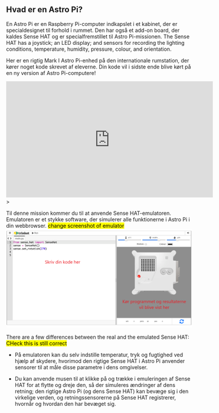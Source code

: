 ## Hvad er en Astro Pi?

En Astro Pi er en Raspberry Pi-computer indkapslet i et kabinet, der er specialdesignet til forhold i rummet. Den har også et add-on board, der kaldes Sense HAT og er specialfremstillet til Astro Pi-missionen. The Sense HAT has a joystick; an LED display; and sensors for recording the lighting conditions, temperature, humidity, pressure, colour, and orientation.

Her er en rigtig Mark I Astro Pi-enhed på den internationale rumstation, der kører noget kode skrevet af eleverne. Din kode vil i sidste ende blive kørt på en ny version af Astro Pi-computere!


<iframe width="560" height="315" src="https://www.youtube.com/embed/4ykbAJeGPMM" frameborder="0" allow="accelerometer; autoplay; encrypted-media; gyroscope; picture-in-picture" allowfullscreen></iframe>>

Til denne mission kommer du til at anvende Sense HAT-emulatoren. Emulatoren er et stykke software, der simulerer alle funktionerne i Astro Pi i din webbrowser.
<mark>change screenshot of emulator</mark> ![A labelled screenshot of the Sense HAT emulator with the code window on the left and the emulator on the right.](images/sense-hat-emulator.png)

There are a few differences between the real and the emulated Sense HAT:
<mark>CHeck this is still correct</mark>
- På emulatoren kan du selv indstille temperatur, tryk og fugtighed ved hjælp af skydere, hvorimod den rigtige Sense HAT i Astro Pi anvender sensorer til at måle disse parametre i dens omgivelser.

- Du kan anvende musen til at klikke på og trække i emuleringen af Sense HAT for at flytte og dreje den, så der simuleres ændringer af dens retning; den rigtige Astro Pi (og dens Sense HAT) kan bevæge sig i den virkelige verden, og retningssensorerne på Sense HAT registrerer, hvornår og hvordan den har bevæget sig.
